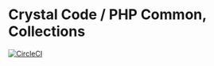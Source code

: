 # Crystal Code / PHP Common, Collections

[![CircleCI](https://circleci.com/gh/crystalcodesoftware/php-common-collections.svg?style=shield&circle-token=570c72cf0ff2d02795a2972b11ef014deedc4b06)](https://circleci.com/gh/crystalcodesoftware/php-common-collections)
